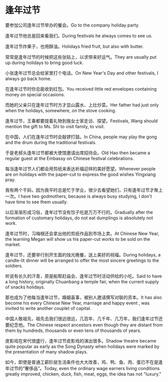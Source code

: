 # 逢年过节

<p><span class="chinese">要参加公司逢年过节举办的餐会。</span><span class="english">Go to the company holiday party.</span></p>

<p><span class="chinese">逢年过节他总是回来看我们。</span><span class="english">During festivals he always comes to see us.</span></p>

<p><span class="chinese">逢年过节炸果子，也用酥油。</span><span class="english">Holidays fried fruit, but also with butter.</span></p>

<p><span class="chinese">常常是逢年过节的时候把这些张贴上，以求带来好运气。</span><span class="english">They are usually put up during holidays to bring good luck.</span></p>

<p><span class="chinese">小张逢年过节总会给家里打个电话。</span><span class="english">On New Year's Day and other festivals, I always go back home.</span></p>

<p><span class="chinese">在逢年过节时你总能收到红包。</span><span class="english">You received little red envelopes containing money on special occasions.</span></p>

<p><span class="chinese">而她的父亲只在逢年过节时方才显山露水、上灶炒菜。</span><span class="english">Her father had just only when the holidays, somewhere, on the stove cooking.</span></p>

<p><span class="chinese">逢年过节，王春都要提着礼物到施女士家走访、探望。</span><span class="english">Festivals, Wang should mention the gift to Ms. Shi to visit family, to visit.</span></p>

<p><span class="chinese">在中国，人们在逢年过节时会敲锣打鼓。</span><span class="english">In China, people may play the gong and the drum during the traditional festivals.</span></p>

<p><span class="chinese">于是老郝头逢年过节都被大使馆邀请出席招待会。</span><span class="english">Old Hao then became a regular guest at the Embassy on Chinese festival celebrations.</span></p>

<p><span class="chinese">每当逢年过节人们都会用剪纸来表达祈福迎祥的美好愿望。</span><span class="english">Whenever people are on holidays with the paper-cut to express the good wishes Yingxiang pray.</span></p>

<p><span class="chinese">我有两个干妈，因为我平时总是忙于学业，很少去看望她们，只有逢年过节才聚上一次。</span><span class="english">I have two godmothers, because is always busy studying, I don't have time to see them usually.</span></p>

<p><span class="chinese">以后渐渐形成习俗，逢年过节没有饺子吃是万万不行的。</span><span class="english">Gradually after the formation of customary holidays, do not eat dumplings is absolutely not work.</span></p>

<p><span class="chinese">逢年过节时，习梅根还会拿出他的剪纸作品到市场上卖。</span><span class="english">At Chinese New Year, the learning Megan will show us his paper-cut works to be sold on the market.</span></p>

<p><span class="chinese">逢年过节，还要举行别开生面的烛光晚餐，送上美好的祝福。</span><span class="english">During holidays, a candle-lit dinner will be arranged to offer the most sincere greetings to the soldiers.</span></p>

<p><span class="chinese">听说有长久的汗青，原是船帮赶庙会、逢年过节时活动供给的小吃。</span><span class="english">Said to have a long history, originally Chuanbang a temple fair, when the current supply of snacks holidays.</span></p>

<p><span class="chinese">那也成为了他每当逢年过节，婚姻喜事，被别人邀请撰写对联的资本。</span><span class="english">It has also become his every Chinese New Year, marriage and happy event , was invited to write another couplet of capital.</span></p>

<p><span class="chinese">中国人敬祖先，祖先去我们很远很远，几百年、几千年、几万年，我们逢年过节还要纪念他。</span><span class="english">The Chinese respect ancestors even though they are distant from them by hundreds, thousands or even tens of thousands of years.</span></p>

<p><span class="chinese">皮影戏在宋代很盛行，逢年过节皮影戏的演出很多。</span><span class="english">Shadow theatre became quite popular as early as the Song Dynasty when holidays were marked by the presentation of many shadow plays.</span></p>

<p><span class="chinese">如今，即使是普通工薪阶层生活条件也大大改善，鸡、鸭、鱼、肉、蛋已不在是逢年过节的“奢侈品”。</span><span class="english">Today, even the ordinary wage earners living conditions greatly improved, chicken, duck, fish, meat, eggs, the idea has not "luxury."</span></p>

